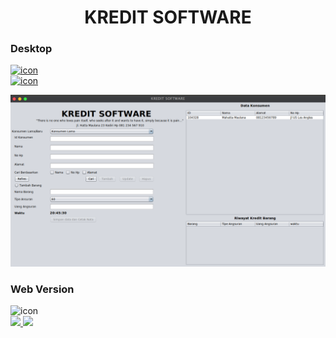 <h1 align="center"> KREDIT SOFTWARE </h1>

### Desktop
[![icon](https://img.shields.io/badge/platform-desktop-blue.svg)](https://github.com/hattamaulana/kredit/tree/java-desktop)
<br>
[![icon](https://img.shields.io/badge/language-java-red.svg)](https://github.com/hattamaulana/kredit/tree/java-desktop)
<p align="center"><img width="720px" src="img/desktop/desktop.png" alt="screenshot"></p>

### Web Version
![icon](https://img.shields.io/badge/platform-web-blue.svg)
<br>
<a href="https://github.com/hattamaulana/kredit/tree/vue-laravel-web"> <img src="https://img.shields.io/badge/language-laravel-red.svg" /> </a>
<a href="https://github.com/hattamaulana/kredit/tree/vue-laravel-web"> <img src="https://img.shields.io/badge/language-vue-brightgreen.svg" /> </a>
